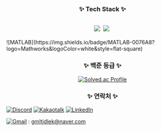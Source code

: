<!--내용 부분-->
<h3 align="center">✨ Tech Stack ✨</h3>
<br>
<div align="center">
  <img src="https://img.shields.io/badge/python-3776AB?style=for-the-badge&logo=python&logoColor=ffdd54" />&nbsp
  <img src="https://img.shields.io/badge/C-A8B9CC?style=for-the-badge&logo=C&logoColor=white"/>&nbsp
</div>
<br>
![MATLAB](https://img.shields.io/badge/MATLAB-0076A8?logo=Mathworks&logoColor=white&style=flat-square)


<div align="center">
<h3 align="center">✨ 백준 등급 ✨</h3>

  [![Solved.ac Profile](http://mazassumnida.wtf/api/v2/generate_badge?boj=gmltjdlek)](https://solved.ac/gmltjdlek/)
  </p>
</div>

<h3 align="center">✨ 연락처 ✨</h3>
<div align="center">

</div>

[![Discord](https://img.shields.io/discord/190231sd?label=Discord&logo=discord&logoColor=white&style=flat-square)](https://discord.gg/R8JEu8jK)
[![Kakaotalk](https://img.shields.io/badge/kakaotalk-kimheeseo-yellow)](https://open.kakao.com/o/sxq9ABYg)
[![LinkedIn](https://img.shields.io/badge/LinkedIn-0077B5?logo=linkedin&logoColor=white&style=flat-square)](https://www.linkedin.com/in/kimheeseo2/)

[![Gmail](https://img.shields.io/badge/Gmail-D14836?logo=gmail&logoColor=white&style=flat-square)](mailto:gmltjdlek@naver.com) : gmltjdlek@naver.com


